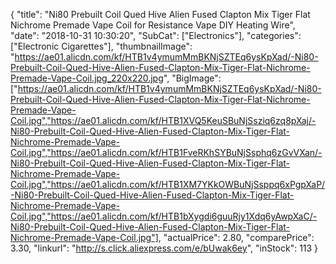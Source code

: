 {
	"title": "Ni80 Prebuilt Coil Qued Hive Alien Fused Clapton Mix Tiger Flat Nichrome Premade Vape Coil for Resistance Vape DIY Heating Wire",
	"date": "2018-10-31 10:30:20",
	"SubCat": ["Electronics"],
	"categories": ["Electronic Cigarettes"],
	"thumbnailImage": "https://ae01.alicdn.com/kf/HTB1v4ymumMmBKNjSZTEq6ysKpXad/-Ni80-Prebuilt-Coil-Qued-Hive-Alien-Fused-Clapton-Mix-Tiger-Flat-Nichrome-Premade-Vape-Coil.jpg_220x220.jpg",
	"BigImage": ["https://ae01.alicdn.com/kf/HTB1v4ymumMmBKNjSZTEq6ysKpXad/-Ni80-Prebuilt-Coil-Qued-Hive-Alien-Fused-Clapton-Mix-Tiger-Flat-Nichrome-Premade-Vape-Coil.jpg","https://ae01.alicdn.com/kf/HTB1XVQ5KeuSBuNjSsziq6zq8pXaj/-Ni80-Prebuilt-Coil-Qued-Hive-Alien-Fused-Clapton-Mix-Tiger-Flat-Nichrome-Premade-Vape-Coil.jpg","https://ae01.alicdn.com/kf/HTB1FveRKhSYBuNjSsphq6zGvVXan/-Ni80-Prebuilt-Coil-Qued-Hive-Alien-Fused-Clapton-Mix-Tiger-Flat-Nichrome-Premade-Vape-Coil.jpg","https://ae01.alicdn.com/kf/HTB1XM7YKkOWBuNjSsppq6xPgpXaP/-Ni80-Prebuilt-Coil-Qued-Hive-Alien-Fused-Clapton-Mix-Tiger-Flat-Nichrome-Premade-Vape-Coil.jpg","https://ae01.alicdn.com/kf/HTB1bXygdi6guuRjy1Xdq6yAwpXaC/-Ni80-Prebuilt-Coil-Qued-Hive-Alien-Fused-Clapton-Mix-Tiger-Flat-Nichrome-Premade-Vape-Coil.jpg"],
	"actualPrice": 2.80,
	"comparePrice": 3.30,
	"linkurl": "http://s.click.aliexpress.com/e/bUwak6ey",
	"inStock": 113
}

